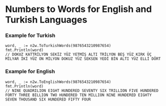 # Numbers to Words for English and Turkish Languages

### Example for Turkish
```golang
word, _ := n2w.ToTurkishWords(9876543210987654)
fmt.Println(word)
// DOKUZ KATTRİLYON SEKİZ YÜZ YETMİŞ ALTI TRİLYON BEŞ YÜZ KIRK ÜÇ MİLYAR İKİ YÜZ ON MİLYON DOKUZ YÜZ SEKSEN YEDİ BİN ALTI YÜZ ELLİ DÖRT
```

### Example for English
```golang
word, _ := n2w.ToEnglishWords(9876543210987654)
fmt.Println(word)
// NINE QUADRILION EIGHT HUNDERED SEVENTY SIX TRILLION FIVE HUNDERED FORTY THREE BILLION TWO HUNDERED TEN MILLION NINE HUNDERED EIGHTY SEVEN THOUSAND SIX HUNDERED FIFTY FOUR
```
